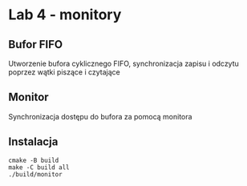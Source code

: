 # Lab 4 - monitory
## Bufor FIFO
Utworzenie bufora cyklicznego FIFO, synchronizacja zapisu i odczytu
poprzez wątki piszące i czytające
## Monitor
Synchronizacja dostępu do bufora za pomocą monitora
## Instalacja
```
cmake -B build
make -C build all
./build/monitor
```
